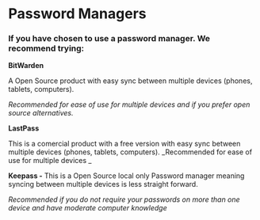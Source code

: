 # Password Managers

### **If you have chosen to use a password manager. We recommend trying:**

**BitWarden**

A Open Source product with easy sync between multiple devices \(phones, tablets, computers\).

_Recommended for ease of use for multiple devices and if you prefer open source alternatives._

**LastPass**

This is a comercial product with a free version with easy sync between multiple devices \(phones, tablets, computers\). _Recommended for ease of use for multiple devices _

**Keepass -** This is a Open Source local only Password manager meaning syncing between multiple devices is less straight forward.

_Recommended if you do not require your passwords on more than one device and have moderate computer knowledge_

